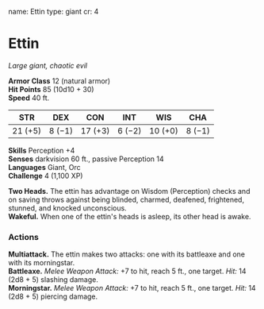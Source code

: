 name: Ettin
type: giant
cr: 4

# Ettin 
_Large giant, chaotic evil_

**Armor Class** 12 (natural armor)    
**Hit Points** 85 (10d10 + 30)    
**Speed** 40 ft. 

| STR     | DEX     | CON     | INT     | WIS     | CHA     |
|---------|---------|---------|---------|---------|---------|
| 21 (+5) | 8 (−1) | 17 (+3) | 6 (−2) | 10 (+0) | 8 (−1) |

**Skills** Perception +4    
**Senses** darkvision 60 ft., passive Perception 14    
**Languages** Giant, Orc    
**Challenge** 4 (1,100 XP) 

**Two Heads.** The ettin has advantage on Wisdom (Perception) checks and on saving throws against being blinded, charmed, deafened, frightened, stunned, and knocked unconscious.    
**Wakeful.** When one of the ettin's heads is asleep, its other head is awake. 

### Actions 
**Multiattack.** The ettin makes two attacks: one with its battleaxe and one with its morningstar.    
**Battleaxe.** _Melee Weapon Attack:_ +7 to hit, reach 5 ft., one target. _Hit:_ 14 (2d8 + 5) slashing damage.    
**Morningstar.** _Melee Weapon Attack:_ +7 to hit, reach 5 ft., one target. _Hit:_ 14 (2d8 + 5) piercing damage.